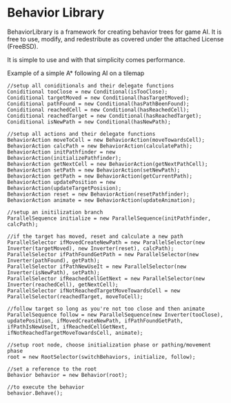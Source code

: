 Behavior Library
================

BehaviorLibrary is a framework for creating behavior trees for game AI. It is free to use, modify, and redestribute as covered under the attached License (FreeBSD).

It is simple to use and with that simplicity comes performance.

Example of a simple A* following AI on a tilemap

	//setup all coniditionals and their delegate functions
	Coniditional tooClose = new Conditional(isTooClose);
	Coniditional targetMoved = new Conditional(hasTargetMoved);
	Coniditional pathFound = new Conditional(hasPathBeenFound);
	Coniditional reachedCell = new Conditional(hasReachedCell);
	Coniditional reachedTarget = new Conditional(hasReachedTarget);
	Coniditional isNewPath = new Conditional(hasNewPath);

	//setup all actions and their delegate functions
	BehaviorAction moveToCell = new BehaviorAction(moveTowardsCell);
	BehaviorAction calcPath = new BehaviorAction(calculatePath);
	BehaviorAction initPathfinder = new BehaviorAction(initializePathfinder);
	BehaviorAction getNextCell = new BehaviorAction(getNextPathCell);
	BehaviorAction setPath = new BehaviorAction(setNewPath);
	BehaviorAction getPath = new BehaviorAction(getCurrentPath);
	BehaviorAction updatePosition = new BehaviorAction(updateTargetPosision);
	BehaviorAction reset = new BehaviorAction(resetPathfinder);
	BehaviorAction animate = new BehaviorAction(updateAnimation);

	//setup an initilization branch
	ParallelSequence initialize = new ParallelSequence(initPathfinder, calcPath);

	//if the target has moved, reset and calculate a new path
	ParallelSelector ifMovedCreateNewPath = new ParallelSelector(new Inverter(targetMoved), new Inverter(reset), calcPath);
	ParallelSelector ifPathFoundGetPath = new ParallelSelector(new Inverter(pathFound), getPath);
	ParallelSelector ifPathNewUseIt = new ParallelSelector(new Inverter(isNewPath), setPath);
	ParallelSelector ifReachedCellGetNext = new ParallelSelector(new Inverter(reachedCell), getNextCell);
	ParallelSelector ifNotReachedTargetMoveTowardsCell = new ParallelSelector(reachedTarget, moveToCell);
            
	//follow target so long as you're not too close and then animate
	ParallelSequence follow = new ParallelSequence(new Inverter(tooClose), updatePosition, ifMovedCreateNewPath, ifPathFoundGetPath, ifPathIsNewUseIt, ifReachedCellGetNext, ifNotReachedTargetMoveTowardsCell, animate);

	//setup root node, choose initialization phase or pathing/movement phase
	root = new RootSelector(switchBehaviors, initialize, follow);

	//set a reference to the root
	Behavior behavior = new Behavior(root);
	
	//to execute the behavior
	behavior.Behave();
		
